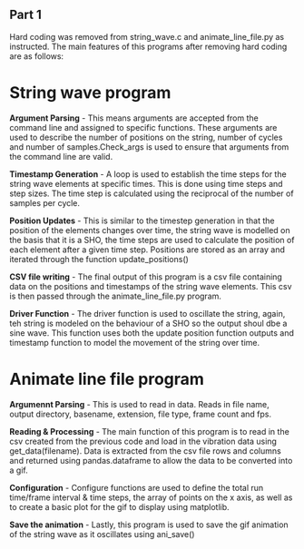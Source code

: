 ## Part 1 ##
Hard coding was removed from string_wave.c and animate_line_file.py as instructed. The main features of this programs after removing hard coding are as follows:

# String wave program #
**Argument Parsing** - This means arguments are accepted from the command line and assigned to specific functions. These arguments are used to describe the number of positions on the string, number of cycles and number of samples.Check_args is used to ensure that arguments from the command line are valid.

**Timestamp Generation** - A loop is used to establish the time steps for the string wave elements at specific times. This is done using time steps and step sizes. The time step is calculated using the reciprocal of the number of samples per cycle.

**Position Updates** - This is similar to the timestep generation in that the position of the elements changes over time, the string wave is modelled on the basis that it is a SHO, the time steps are used to calculate the position of each element after a given time step. Positions are stored as an array and iterated through the function update_positions()

**CSV file writing** - The final output of this program is a csv file containing data on the positions and timestamps of the string wave elements. This csv is then passed through the animate_line_file.py program. 

**Driver Function** - The driver function is used to oscillate the string, again, teh string is modeled on the behaviour of a SHO so the output shoul dbe a sine wave. This function uses both the update position function outputs and timestamp function to model the movement of the string over time. 

# Animate line file program # 

**Argumennt Parsing** - This is used to read in data. Reads in file name, output directory, basename, extension, file type, frame count and fps. 

**Reading & Processing** - The main function of this program is to read in the csv created from the previous code and load in the vibration data using get_data(filename). Data is extracted from the csv file rows and columns and returned using pandas.dataframe to allow the data to be converted into a gif.

**Configuration** - Configure functions are used to define the total run time/frame interval & time steps, the array of points on the x axis, as well as to create a basic plot for the gif to display using matplotlib.

**Save the animation** - Lastly, this program is used to save the gif animation of the string wave as it oscillates using ani_save()
